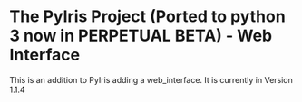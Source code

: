 # The PyIris Project (Ported to python 3 now in PERPETUAL BETA) - Web Interface
This is an addition to PyIris adding a web_interface. It is currently in Version 1.1.4
